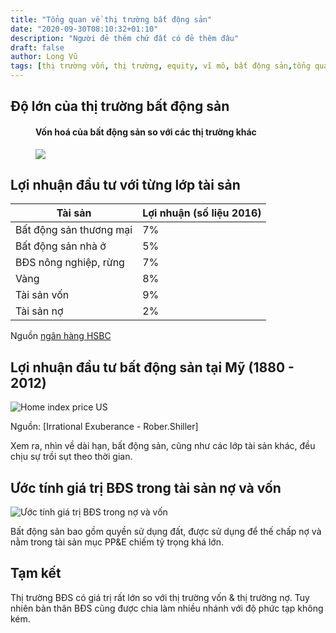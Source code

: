 ```yaml
---
title: "Tổng quan về thị trường bất động sản"
date: "2020-09-30T08:10:32+01:10"
description: "Người đẻ thêm chứ đất có đẻ thêm đâu"
draft: false
author: Long Vũ
tags: [thị trường vốn, thị trường, equity, vĩ mô, bất động sản,tổng quan]
---
```

## Độ lớn của thị trường bất động sản

<figure>
<figcaption>
    <h4>Vốn hoá của bất động sản so với các thị trường khác</h4>
</figcaption>
<img src="/post/thi-truong/img/value-of-class-asset.png" />
 </figure>

## Lợi nhuận đầu tư với từng lớp tài sản
|Tài sản   |Lợi nhuận (số liệu 2016)    	|  
|---	|---	|
|Bất động sản thương mại   	|   7%	|   	
|Bất động sản nhà ở    	|   5%	|   	
|BĐS nông nghiệp, rừng     	| 7%  	|   	
|Vàng     	| 8%  	|
|Tài sản vốn     	| 9%  	| 
|Tài sản nợ      	| 2%  	|

 Nguồn [ngân hàng HSBC](https://internationalservices.hsbc.com/content/dam/hsbcis/pdf/HSBC_Global_Real_Estate_Report_July2017.pdf)

## Lợi nhuận đầu tư bất động sản tại Mỹ (1880 - 2012)

![Home index price US](/post/thi-truong/img/home-index-us.jpg)

Nguồn: [Irrational Exuberance - Rober.Shiller]

Xem ra, nhìn về dài hạn, bất động sản, cũng như các lớp tài sản khác, đều chịu sự trồi sụt theo thời gian.

## Ước tính giá trị BĐS trong tài sản nợ và vốn

![Ước tính giá trị BĐS trong nợ và vốn](/post/thi-truong/img/realestate-estimation-in-debt-and-equity.png)

Bất động sản bao gồm quyền sử dụng đất, được sử dụng để thế chấp nợ và nằm trong tài sản mục PP&E chiếm tỷ trọng khá lớn.

## Tạm kết
Thị trường BĐS có giá trị rất lớn so với thị trường vốn & thị trường nợ. Tuy nhiên bản thân BĐS cũng được chia làm nhiều nhánh với độ phức tạp không kém.
